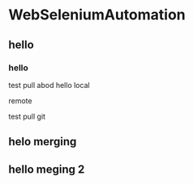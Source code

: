 ﻿# WebSeleniumAutomation
## hello
### hello

test pull
abod
hello local

remote

test pull git


## helo merging
## hello meging 2